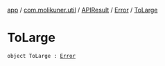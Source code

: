 [app](../../../index.md) / [com.molikuner.util](../../index.md) / [APIResult](../index.md) / [Error](index.md) / [ToLarge](./-to-large.md)

# ToLarge

`object ToLarge : `[`Error`](index.md)